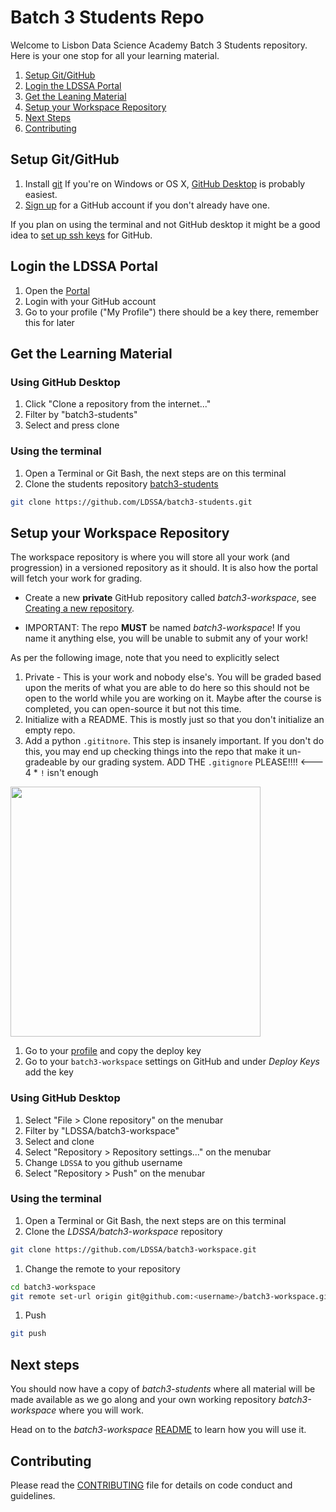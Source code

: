 # Batch 3 Students Repo

Welcome to Lisbon Data Science Academy Batch 3 Students repository.
Here is your one stop for all your learning material.

1. [Setup Git/GitHub](#setup-gitgithub)
1. [Login the LDSSA Portal](#login-the-ldssa-portal)
1. [Get the Leaning Material](#get-the-learning-material)
1. [Setup your Workspace Repository](#setup-your-workspace-repository)
1. [Next Steps](#next-steps)
1. [Contributing](#contributing)

## Setup Git/GitHub

1. Install [git](https://git-scm.com/)
If you're on Windows or OS X, [GitHub Desktop](https://desktop.github.com/) is 
probably easiest.
1. [Sign up](https://github.com/join) for a GitHub account if you don't already have one.

If you plan on using the terminal and not GitHub desktop it might be a good
idea to [set up ssh keys](https://help.github.com/articles/connecting-to-github-with-ssh/)
for GitHub.

## Login the LDSSA Portal

1. Open the [Portal](https://portal.lisbondatascience.org)
1. Login with your GitHub account
1. Go to your profile ("My Profile") there should be a key there, remember this
for later

## Get the Learning Material

### Using GitHub Desktop

1. Click "Clone a repository from the internet..."
1. Filter by "batch3-students"
1. Select and press clone

### Using the terminal

1. Open a Terminal or Git Bash, the next steps are on this terminal
1. Clone the students repository 
[batch3-students](https://github.com/LDSSA/batch3-students)
```bash
git clone https://github.com/LDSSA/batch3-students.git
```

## Setup your Workspace Repository

The workspace repository is where you will store all your work 
(and progression) in a versioned repository as it should.
It is also how the portal will fetch your work for grading.

* Create a new **private** GitHub repository called *batch3-workspace*, see 
[Creating a new repository](https://help.github.com/en/articles/creating-a-new-repository). 

* IMPORTANT: The repo **MUST** be named *batch3-workspace*! If you name it anything else, you
will be unable to submit any of your work!

As per the following image, note that you need to explicitly select
1. Private - This is your work and nobody else's. You will be graded based upon the merits of
   what you are able to do here so this should not be open to the world while you are working
   on it. Maybe after the course is completed, you can open-source it but not this time.
1. Initialize with a README. This is mostly just so that you don't initialize an empty repo.
1. Add a python `.gititnore`. This step is insanely important. If you don't do this, you may
   end up checking things into the repo that make it un-gradeable by our grading system.
   ADD THE `.gitignore` PLEASE!!!! <--- 4 * `!` isn't enough

<img src="https://i.imgur.com/Hk3cFUu.png" width="400px"/>

1. Go to your [profile](https://portal.lisbondatascience.org/users/info/) and 
copy the deploy key
1. Go to your `batch3-workspace` settings on GitHub and under *Deploy Keys*
add the key


### Using GitHub Desktop

1. Select "File > Clone repository" on the menubar
1. Filter by "LDSSA/batch3-workspace"
1. Select and clone
1. Select "Repository > Repository settings..." on the menubar
1. Change `LDSSA` to you github username
1. Select "Repository > Push" on the menubar

### Using the terminal

1. Open a Terminal or Git Bash, the next steps are on this terminal
1. Clone the *LDSSA/batch3-workspace* repository
```bash
git clone https://github.com/LDSSA/batch3-workspace.git
```
1. Change the remote to your repository
```bash
cd batch3-workspace
git remote set-url origin git@github.com:<username>/batch3-workspace.git
```
1. Push
```bash
git push
```

## Next steps
You should now have a copy of *batch3-students* where all material will
be made available as we go along and your own working repository 
*batch3-workspace* where you will work.

Head on to the *batch3-workspace* 
[README](https://github.com/LDSSA/batch3-workspace)
to learn how you will use it.

## Contributing

Please read the [CONTRIBUTING](CONTRIBUTING.md) file for details on code 
conduct and guidelines.
